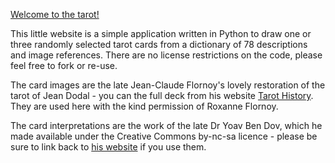 [Welcome to the tarot!](https://python-tarot.herokuapp.com/)

This little website is a simple application written in Python to draw one or three randomly selected tarot cards from a dictionary of 78 descriptions and image references. There are no license restrictions on the code, please feel free to fork or re-use.

The card images are the late Jean-Claude Flornoy's lovely restoration of the tarot of Jean Dodal - you can the full deck from his website [Tarot History](https://tarot-history.com/). They are used here with the kind permission of Roxanne Flornoy.

The card interpretations are the work of the late Dr Yoav Ben Dov, which he made available under the Creative Commons by-nc-sa licence - please be sure to link back to [his website](http://www.cbdtarot.com/download/) if you use them.
